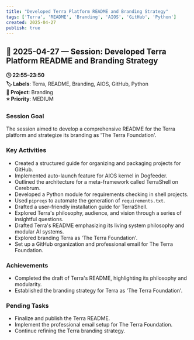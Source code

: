 ```yaml
---
title: "Developed Terra Platform README and Branding Strategy"
tags: ['Terra', 'README', 'Branding', 'AIOS', 'GitHub', 'Python']
created: 2025-04-27
publish: true
---
```


## 📅 2025-04-27 — Session: Developed Terra Platform README and Branding Strategy

**🕒 22:55–23:50**  
**🏷️ Labels**: Terra, README, Branding, AIOS, GitHub, Python  
**📂 Project**: Branding  
**⭐ Priority**: MEDIUM  


### Session Goal
The session aimed to develop a comprehensive README for the Terra platform and strategize its branding as 'The Terra Foundation'.

### Key Activities
- Created a structured guide for organizing and packaging projects for GitHub.
- Implemented auto-launch feature for AIOS kernel in Dogfeeder.
- Outlined the architecture for a meta-framework called TerraShell on Cerebrum.
- Developed a Python module for requirements checking in shell projects.
- Used `pipreqs` to automate the generation of `requirements.txt`.
- Drafted a user-friendly installation guide for TerraShell.
- Explored Terra's philosophy, audience, and vision through a series of insightful questions.
- Drafted Terra's README emphasizing its living system philosophy and modular AI systems.
- Explored branding Terra as 'The Terra Foundation'.
- Set up a GitHub organization and professional email for The Terra Foundation.

### Achievements
- Completed the draft of Terra's README, highlighting its philosophy and modularity.
- Established the branding strategy for Terra as 'The Terra Foundation'.

### Pending Tasks
- Finalize and publish the Terra README.
- Implement the professional email setup for The Terra Foundation.
- Continue refining the Terra branding strategy.
